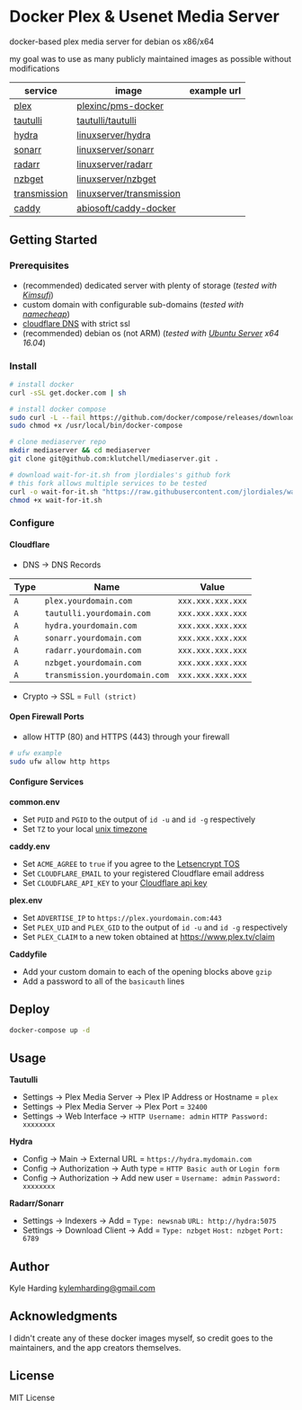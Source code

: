 # Docker Plex & Usenet Media Server #

docker-based plex media server for debian os x86/x64

my goal was to use as many publicly maintained images as possible without modifications

|service|image|example url|
|---|---|---|
|[plex](plex.tv)|[plexinc/pms-docker](https://hub.docker.com/r/plexinc/pms-docker/)|
|[tautulli](http://tautulli.com/)|[tautulli/tautulli](https://hub.docker.com/r/tautulli/tautulli/)|
|[hydra](github.com/theotherp/nzbhydra)|[linuxserver/hydra](https://hub.docker.com/r/linuxserver/hydra/)|
|[sonarr](sonarr.tv)|[linuxserver/sonarr](https://hub.docker.com/r/linuxserver/sonarr/)|
|[radarr](radarr.video)|[linuxserver/radarr](https://hub.docker.com/r/linuxserver/radarr/)|
|[nzbget](nzbget.net)|[linuxserver/nzbget](https://hub.docker.com/r/linuxserver/nzbget/)|
|[transmission](transmissionbt.com)|[linuxserver/transmission](https://hub.docker.com/r/linuxserver/transmission/)|
|[caddy](https://caddyserver.com/)|[abiosoft/caddy-docker](https://hub.docker.com/r/abiosoft/caddy/)|

## Getting Started

### Prerequisites

* (recommended) dedicated server with plenty of storage
(_tested with [Kimsufi](https://www.kimsufi.com/ca/en/servers.xml)_)
* custom domain with configurable sub-domains
(_tested with [namecheap](https://www.namecheap.com/)_)
* [cloudflare DNS](https://www.cloudflare.com/) with strict ssl
* (recommended) debian os (not ARM)
(_tested with [Ubuntu Server](https://www.ubuntu.com/download/server) x64 16.04_)

### Install

```bash
# install docker
curl -sSL get.docker.com | sh

# install docker compose
sudo curl -L --fail https://github.com/docker/compose/releases/download/1.21.2/run.sh -o /usr/local/bin/docker-compose
sudo chmod +x /usr/local/bin/docker-compose

# clone mediaserver repo
mkdir mediaserver && cd mediaserver
git clone git@github.com:klutchell/mediaserver.git .

# download wait-for-it.sh from jlordiales's github fork
# this fork allows multiple services to be tested
curl -o wait-for-it.sh "https://raw.githubusercontent.com/jlordiales/wait-for-it/master/wait-for-it.sh"
chmod +x wait-for-it.sh
```

### Configure

#### Cloudflare

* DNS -> DNS Records

|Type|Name|Value|
|---|---|---|
|`A`|`plex.yourdomain.com`|`xxx.xxx.xxx.xxx`|
|`A`|`tautulli.yourdomain.com`|`xxx.xxx.xxx.xxx`|
|`A`|`hydra.yourdomain.com`|`xxx.xxx.xxx.xxx`|
|`A`|`sonarr.yourdomain.com`|`xxx.xxx.xxx.xxx`|
|`A`|`radarr.yourdomain.com`|`xxx.xxx.xxx.xxx`|
|`A`|`nzbget.yourdomain.com`|`xxx.xxx.xxx.xxx`|
|`A`|`transmission.yourdomain.com`|`xxx.xxx.xxx.xxx`|
* Crypto -> SSL = `Full (strict)`

#### Open Firewall Ports

* allow HTTP (80) and HTTPS (443) through your firewall
```bash
# ufw example
sudo ufw allow http https
```

#### Configure Services

**common.env**
* Set `PUID` and `PGID` to the output of `id -u` and `id -g` respectively
* Set `TZ` to your local [unix timezone](https://en.wikipedia.org/wiki/List_of_tz_database_time_zones)

**caddy.env**
* Set `ACME_AGREE` to `true` if you agree to the [Letsencrypt TOS](https://docs.google.com/viewer?url=https%3A%2F%2Fletsencrypt.org%2Fdocuments%2F2017.11.15-LE-SA-v1.2.pdf&pdf=true)
* Set `CLOUDFLARE_EMAIL` to your registered Cloudflare email address
* Set `CLOUDFLARE_API_KEY` to your [Cloudflare api key](https://support.cloudflare.com/hc/en-us/articles/200167836-Where-do-I-find-my-Cloudflare-API-key-)

**plex.env**
* Set `ADVERTISE_IP` to `https://plex.yourdomain.com:443`
* Set `PLEX_UID` and `PLEX_GID` to the output of `id -u` and `id -g` respectively
* Set `PLEX_CLAIM` to a new token obtained at https://www.plex.tv/claim

**Caddyfile**
* Add your custom domain to each of the opening blocks above `gzip`
* Add a password to all of the `basicauth` lines

## Deploy

```bash
docker-compose up -d
```

## Usage

**Tautulli**
* Settings -> Plex Media Server -> Plex IP Address or Hostname = `plex`
* Settings -> Plex Media Server -> Plex Port = `32400`
* Settings -> Web Interface -> `HTTP Username: admin` `HTTP Password: xxxxxxxx`

**Hydra**
* Config -> Main -> External URL = `https://hydra.mydomain.com`
* Config -> Authorization -> Auth type = `HTTP Basic auth` or `Login form`
* Config -> Authorization -> Add new user = `Username: admin` `Password: xxxxxxxx`

**Radarr/Sonarr**
* Settings -> Indexers -> Add = `Type: newsnab` `URL: http://hydra:5075`
* Settings -> Download Client -> Add = `Type: nzbget` `Host: nzbget` `Port: 6789`

## Author

Kyle Harding <kylemharding@gmail.com>

## Acknowledgments

I didn't create any of these docker images myself, so credit goes to the
maintainers, and the app creators themselves.

## License

MIT License